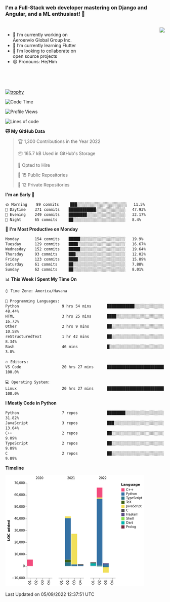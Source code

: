 ### I'm a Full-Stack web developer mastering on Django and Angular, and a ML enthusiast!  👋

<br/>

<img align="right" height="250"  src="https://media1.giphy.com/media/qgQUggAC3Pfv687qPC/giphy.gif?cid=ecf05e470ttfxgsj072btembitu1zn4ti3t3cdyg4jo5b3by&rid=giphy.gif&ct=g" />

 <div style="width:50%">
    <ul>
      <li>🔭 I’m currently working on Aeroenvio Global Group Inc.</li>
      <li>🌱 I’m currently learning Flutter</li>
      <li>👯 I’m looking to collaborate on open source projects</li>
      <li>😄 Pronouns: He/Him</li>
<!--       <li>⚡ Fun fact: I started my first professional project for a company as web dev without knowing any JS </li> -->
    </ul>
  </div>
  
<br/><br/><br/>

[![trophy](https://github-profile-trophy.vercel.app/?username=dfg-98&row=3&column=3&theme=monokai)](https://github.com/ryo-ma/github-profile-trophy)


<!--START_SECTION:waka-->
![Code Time](http://img.shields.io/badge/Code%20Time-433%20hrs%2057%20mins-blue)

![Profile Views](http://img.shields.io/badge/Profile%20Views-0-blue)

![Lines of code](https://img.shields.io/badge/From%20Hello%20World%20I%27ve%20Written-142%20Thousand%20lines%20of%20code-blue)

**🐱 My GitHub Data** 

> 🏆 1,300 Contributions in the Year 2022
 > 
> 📦 165.7 kB Used in GitHub's Storage 
 > 
> 💼 Opted to Hire
 > 
> 📜 15 Public Repositories 
 > 
> 🔑 12 Private Repositories  
 > 
**I'm an Early 🐤** 

```text
🌞 Morning    89 commits     ███░░░░░░░░░░░░░░░░░░░░░░   11.5% 
🌆 Daytime    371 commits    ████████████░░░░░░░░░░░░░   47.93% 
🌃 Evening    249 commits    ████████░░░░░░░░░░░░░░░░░   32.17% 
🌙 Night      65 commits     ██░░░░░░░░░░░░░░░░░░░░░░░   8.4%

```
📅 **I'm Most Productive on Monday** 

```text
Monday       154 commits    █████░░░░░░░░░░░░░░░░░░░░   19.9% 
Tuesday      129 commits    ████░░░░░░░░░░░░░░░░░░░░░   16.67% 
Wednesday    152 commits    █████░░░░░░░░░░░░░░░░░░░░   19.64% 
Thursday     93 commits     ███░░░░░░░░░░░░░░░░░░░░░░   12.02% 
Friday       123 commits    ████░░░░░░░░░░░░░░░░░░░░░   15.89% 
Saturday     61 commits     ██░░░░░░░░░░░░░░░░░░░░░░░   7.88% 
Sunday       62 commits     ██░░░░░░░░░░░░░░░░░░░░░░░   8.01%

```


📊 **This Week I Spent My Time On** 

```text
⌚︎ Time Zone: America/Havana

💬 Programming Languages: 
Python                   9 hrs 54 mins       ████████████░░░░░░░░░░░░░   48.44% 
HTML                     3 hrs 25 mins       ████░░░░░░░░░░░░░░░░░░░░░   16.73% 
Other                    2 hrs 9 mins        ██░░░░░░░░░░░░░░░░░░░░░░░   10.58% 
reStructuredText         1 hr 42 mins        ██░░░░░░░░░░░░░░░░░░░░░░░   8.34% 
Bash                     46 mins             █░░░░░░░░░░░░░░░░░░░░░░░░   3.8%

🔥 Editors: 
VS Code                  20 hrs 27 mins      █████████████████████████   100.0%

💻 Operating System: 
Linux                    20 hrs 27 mins      █████████████████████████   100.0%

```

**I Mostly Code in Python** 

```text
Python                   7 repos             ████████░░░░░░░░░░░░░░░░░   31.82% 
JavaScript               3 repos             ███░░░░░░░░░░░░░░░░░░░░░░   13.64% 
C++                      2 repos             ██░░░░░░░░░░░░░░░░░░░░░░░   9.09% 
TypeScript               2 repos             ██░░░░░░░░░░░░░░░░░░░░░░░   9.09% 
C                        2 repos             ██░░░░░░░░░░░░░░░░░░░░░░░   9.09%

```


**Timeline**

![Chart not found](https://raw.githubusercontent.com/dfg-98/dfg-98/main/charts/bar_graph.png) 


 Last Updated on 05/09/2022 12:37:51 UTC
<!--END_SECTION:waka-->
